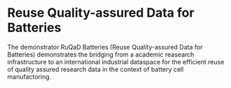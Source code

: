 # Reuse Quality-assured Data for Batteries

The demonstrator RuQaD Batteries (Reuse Quality-assured Data for Batteries)
demonstrates the bridging from a academic reasearch infrastructure to an
international industrial dataspace for the efficient reuse of quality assured
research data in the context of battery cell manufactoring.
